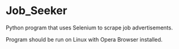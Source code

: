 # Job_Seeker
Python program that uses Selenium to scrape job advertisements.

Program should be run on Linux with Opera Browser installed.
